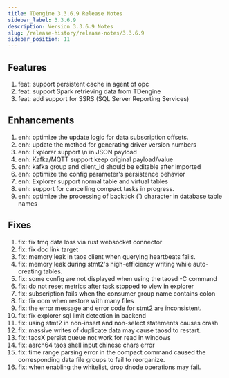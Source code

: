 ```yaml
---
title: TDengine 3.3.6.9 Release Notes
sidebar_label: 3.3.6.9
description: Version 3.3.6.9 Notes
slug: /release-history/release-notes/3.3.6.9
sidebar_position: 11
---
```


## Features

  1. feat: support persistent cache in agent of opc
  2. feat: support Spark retrieving data from TDengine
  3. feat: add support for SSRS (SQL Server Reporting Services)

## Enhancements

  1. enh: optimize the update logic for data subscription offsets.
  2. enh: update the method for generating driver version numbers
  3. enh: Explorer support \n in JSON payload
  4. enh: Kafka/MQTT support keep original payload/value
  5. enh: kafka group and client_id should be editable after imported
  6. enh: optimize the config parameter's persistence behavior
  7. enh: Explorer support normal table and virtual tables
  8. enh: support for cancelling compact tasks in progress.
  9. enh: optimize the processing of backtick (`) character in database table names

## Fixes

  1. fix: fix tmq data loss via rust websocket connector
  2. fix: fix doc link target
  3. fix: memory leak in taos client when querying heartbeats fails.
  4. fix: memory leak during stmt2's high-efficiency writing while auto-creating tables.
  5. fix: some config are not displayed when using the taosd -C command
  6. fix: do not reset metrics after task stopped to view in explorer
  7. fix: subscription fails when the consumer group name contains colon
  8. fix: fix oom when restore with many files
  9. fix: the error message and error code for stmt2 are inconsistent.
 10. fix: fix explorer sql limit detection in backend
 11. fix: using stmt2 in non-insert and non-select statements causes crash
 12. fix: massive writes of duplicate data may cause taosd to restart.
 13. fix: taosX persist queue not work for read in windows
 14. fix: aarch64 taos shell input chinese chars error
 15. fix: time range parsing error in the compact command caused the corresponding data file groups to fail to reorganize.
 16. fix: when enabling the whitelist, drop dnode operations may fail.
